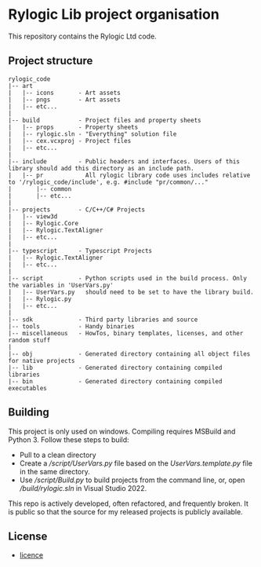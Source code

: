 # Rylogic Lib project organisation

This repository contains the Rylogic Ltd code.

## Project structure

	rylogic_code
	|-- art
	|   |-- icons       - Art assets
	|   |-- pngs        - Art assets
	|   |-- etc...
	|
	|-- build           - Project files and property sheets
	|   |-- props       - Property sheets
	|   |-- rylogic.sln - "Everything" solution file
	|   |-- cex.vcxproj - Project files
	|   |-- etc...
	|
	|-- include         - Public headers and interfaces. Users of this library should add this directory as an include path.
	|   |-- pr            All rylogic library code uses includes relative to '/rylogic_code/include', e.g. #include "pr/common/..."
	|       |-- common
	|       |-- etc...
	|
	|-- projects        - C/C++/C# Projects
	|   |-- view3d
	|   |-- Rylogic.Core
	|   |-- Rylogic.TextAligner
	|   |-- etc...
	|
	|-- typescript      - Typescript Projects
	|   |-- Rylogic.TextAligner
	|   |-- etc...
	|
	|-- script          - Python scripts used in the build process. Only the variables in 'UserVars.py'
	|   |-- UserVars.py   should need to be set to have the library build.
	|   |-- Rylogic.py
	|   |-- etc...
	|
	|-- sdk             - Third party libraries and source
	|-- tools           - Handy binaries
	|-- miscellaneous   - HowTos, binary templates, licenses, and other random stuff
	|
	|-- obj             - Generated directory containing all object files for native projects
	|-- lib             - Generated directory containing compiled libraries
	|-- bin             - Generated directory containing compiled executables

## Building

This project is only used on windows. Compiling requires MSBuild and Python 3.
Follow these steps to build:

- Pull to a clean directory
- Create a _/script/UserVars.py_ file based on the _UserVars.template.py_ file in the same directory.
- Use _/script/Build.py_ to build projects from the command line, or, open _/build/rylogic.sln_ in Visual Studio 2022.

This repo is actively developed, often refactored, and frequently broken. It is public so that the source for my released projects is publicly available.

## License

- [licence](miscellaneous/licenses/license.txt)
